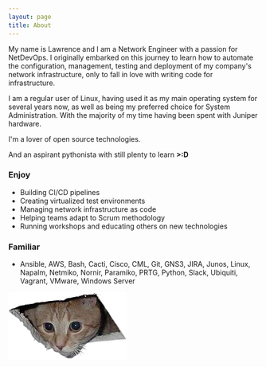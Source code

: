 ```yaml
---
layout: page
title: About
---
```


My name is Lawrence and I am a Network Engineer with a passion for NetDevOps. I originally embarked on this journey to learn how to automate the configuration, management, testing and deployment of my company's network infrastructure, only to fall in love with writing code for infrastructure.

I am a regular user of Linux, having used it as my main operating system for several years now, as well as being my preferred choice for System Administration. With the majority of my time having been spent with Juniper hardware.

I'm a lover of open source technologies. 

And an aspirant pythonista with still plenty to learn **>:D**

### Enjoy

- Building CI/CD pipelines
- Creating virtualized test environments
- Managing network infrastructure as code
- Helping teams adapt to Scrum methodology
- Running workshops and educating others on new technologies

### Familiar

- Ansible, AWS, Bash, Cacti, Cisco, CML, Git, GNS3, JIRA, Junos, Linux, Napalm, Netmiko, Nornir, Paramiko, PRTG, Python, Slack, Ubiquiti, Vagrant, VMware, Windows Server

![Screenshot](Ceilingcat.png)
